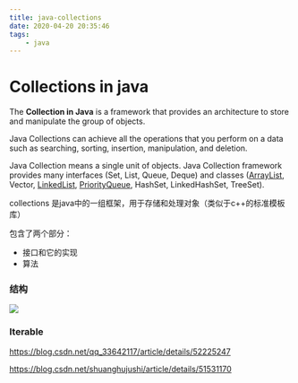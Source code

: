 ```yaml
---
title: java-collections
date: 2020-04-20 20:35:46
tags:
	- java
---
```


# Collections in java

The **Collection in Java** is a framework that provides an architecture to store and manipulate the group of objects.

Java Collections can achieve all the operations that you perform on a data such as searching, sorting, insertion, manipulation, and deletion.

Java Collection means a single unit of objects. Java Collection framework provides many interfaces (Set, List, Queue, Deque) and classes ([ArrayList](https://www.javatpoint.com/java-arraylist), Vector, [LinkedList](https://www.javatpoint.com/java-linkedlist), [PriorityQueue](https://www.javatpoint.com/java-priorityqueue), HashSet, LinkedHashSet, TreeSet).

<!-- more -->

collections 是java中的一组框架，用于存储和处理对象（类似于c++的标准模板库）

包含了两个部分：

* 接口和它的实现
* 算法



### 结构

![](/Users/austin/Documents/GitHub/图片/Picture/Picture/img2/java-collection-hierarchy.png)



### Iterable

https://blog.csdn.net/qq_33642117/article/details/52225247

https://blog.csdn.net/shuanghujushi/article/details/51531170